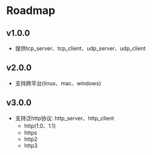 # Roadmap

## v1.0.0
- 提供tcp_server、tcp_client、udp_server、udp_client

## v2.0.0
- 支持跨平台(linux、mac、windows)

## v3.0.0
- 支持泛http协议: http_server、http_client
    - http(1.0、1.1)
    - https
    - http2
    - http3

